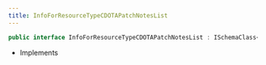 ```yaml
---
title: InfoForResourceTypeCDOTAPatchNotesList
---
```


```csharp
public interface InfoForResourceTypeCDOTAPatchNotesList : ISchemaClass<InfoForResourceTypeCDOTAPatchNotesList>, ISchemaField, ISchemaClass, INativeHandle
```

- Implements

